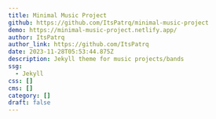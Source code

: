 ```yaml
---
title: Minimal Music Project
github: https://github.com/ItsPatrq/minimal-music-project
demo: https://minimal-music-project.netlify.app/
author: ItsPatrq
author_link: https://github.com/ItsPatrq
date: 2023-11-28T05:53:44.875Z
description: Jekyll theme for music projects/bands
ssg:
  - Jekyll
css: []
cms: []
category: []
draft: false
---
```

